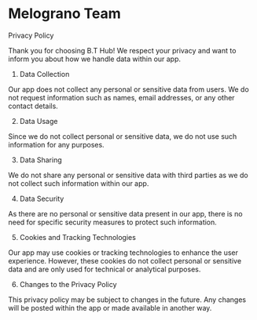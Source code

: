 # Melograno Team

Privacy Policy

Thank you for choosing B.T Hub! We respect your privacy and want to inform you about how we handle data within our app.

1. Data Collection

Our app does not collect any personal or sensitive data from users. We do not request information such as names, email addresses, or any other contact details.

2. Data Usage

Since we do not collect personal or sensitive data, we do not use such information for any purposes.

3. Data Sharing

We do not share any personal or sensitive data with third parties as we do not collect such information within our app.

4. Data Security

As there are no personal or sensitive data present in our app, there is no need for specific security measures to protect such information.
    
5. Cookies and Tracking Technologies

Our app may use cookies or tracking technologies to enhance the user experience. However, these cookies do not collect personal or sensitive data and are only used for technical or analytical purposes.

6. Changes to the Privacy Policy

This privacy policy may be subject to changes in the future. Any changes will be posted within the app or made available in another way.
